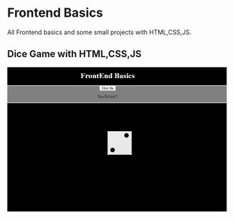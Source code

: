 # Frontend Basics
All Frontend basics and some small projects with HTML,CSS,JS.

## Dice Game with HTML,CSS,JS

![alt text](https://github.com/srinivas175/Frontend-basics/blob/master/img/Dice_Game.png)
